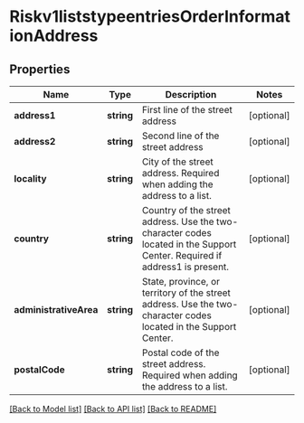 # Riskv1liststypeentriesOrderInformationAddress

## Properties
Name | Type | Description | Notes
------------ | ------------- | ------------- | -------------
**address1** | **string** | First line of the street address | [optional] 
**address2** | **string** | Second line of the street address | [optional] 
**locality** | **string** | City of the street address. Required when adding the address to a list. | [optional] 
**country** | **string** | Country of the street address. Use the two-character codes located in the Support Center. Required if address1 is present. | [optional] 
**administrativeArea** | **string** | State, province, or territory of the street address. Use the two-character codes located in the Support Center. | [optional] 
**postalCode** | **string** | Postal code of the street address. Required when adding the address to a list. | [optional] 

[[Back to Model list]](../README.md#documentation-for-models) [[Back to API list]](../README.md#documentation-for-api-endpoints) [[Back to README]](../README.md)


